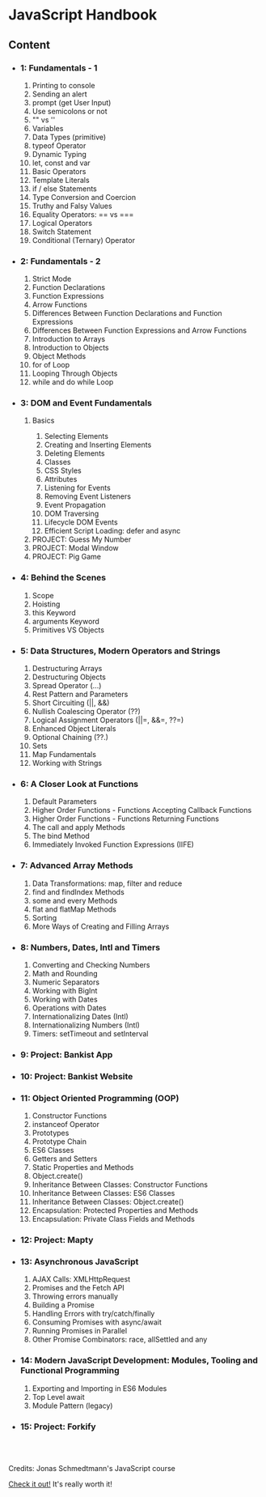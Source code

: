 <h1>JavaScript Handbook</h1>
<h2>Content</h2>
<ul>
    <li>
        <h3>1: Fundamentals - 1</h3>
        <ol>
            <li>Printing to console</li>
            <li>Sending an alert</li>
            <li>prompt (get User Input)</li>
            <li>Use semicolons or not</li>
            <li>"" vs ''</li>
            <li>Variables</li>
            <li>Data Types (primitive)</li>
            <li>typeof Operator</li>
            <li>Dynamic Typing</li>
            <li>let, const and var</li>
            <li>Basic Operators</li>
            <li>Template Literals</li>
            <li>if / else Statements</li>
            <li>Type Conversion and Coercion</li>
            <li>Truthy and Falsy Values</li>
            <li>Equality Operators: == vs ===</li>
            <li>Logical Operators</li>
            <li>Switch Statement</li>
            <li>Conditional (Ternary) Operator</li>
        </ol>
    </li>
    <li>
        <h3>2: Fundamentals - 2</h3>
        <ol>
            <li>Strict Mode</li>
            <li>Function Declarations</li>
            <li>Function Expressions</li>
            <li>Arrow Functions</li>
            <li>Differences Between Function Declarations and Function Expressions</li>
            <li>Differences Between Function Expressions and Arrow Functions</li>
            <li>Introduction to Arrays</li>
            <li>Introduction to Objects</li>
            <li>Object Methods</li>
            <li>for of Loop</li>
            <li>Looping Through Objects</li>
            <li>while and do while Loop</li>
        </ol>
    </li>
    <li>
        <h3>3: DOM and Event Fundamentals</h3>
        <ol>
            <li>
                <p>Basics</p>
                <ol>
                    <li>Selecting Elements</li>
                    <li>Creating and Inserting Elements</li>
                    <li>Deleting Elements</li>
                    <li>Classes</li>
                    <li>CSS Styles</li>
                    <li>Attributes</li>
                    <li>Listening for Events</li>
                    <li>Removing Event Listeners</li>
                    <li>Event Propagation</li>
                    <li>DOM Traversing</li>
                    <li>Lifecycle DOM Events</li>
                    <li>Efficient Script Loading: defer and async</li>
                </ol>
            </li>
            <li>PROJECT: Guess My Number</li>
            <li>PROJECT: Modal Window</li>
            <li>PROJECT: Pig Game</li>
        </ol>
    </li>
    <li>
        <h3>4: Behind the Scenes</h3>
        <ol>
            <li>Scope</li>
            <li>Hoisting</li>
            <li>this Keyword</li>
            <li>arguments Keyword</li>
            <li>Primitives VS Objects</li>
        </ol>
    </li>
    <li>
        <h3>5: Data Structures, Modern Operators and Strings</h3>
        <ol>
            <li>Destructuring Arrays</li>
            <li>Destructuring Objects</li>
            <li>Spread Operator (...)</li>
            <li>Rest Pattern and Parameters</li>
            <li>Short Circuiting (||, &&)</li>
            <li>Nullish Coalescing Operator (??)</li>
            <li>Logical Assignment Operators (||=, &&=, ??=)</li>
            <li>Enhanced Object Literals</li>
            <li>Optional Chaining (??.)</li>
            <li>Sets</li>
            <li>Map Fundamentals</li>
            <li>Working with Strings</li>
        </ol>
    </li>
    <li>
        <h3>6: A Closer Look at Functions</h3>
        <ol>
            <li>Default Parameters</li>
            <li>Higher Order Functions - Functions Accepting Callback Functions</li>
            <li>Higher Order Functions - Functions Returning Functions</li>
            <li>The call and apply Methods</li>
            <li>The bind Method</li>
            <li>Immediately Invoked Function Expressions (IIFE)</li>
        </ol>
    </li>
     <li>
        <h3>7: Advanced Array Methods</h3>
        <ol>
            <li>Data Transformations: map, filter and reduce</li>
            <li>find and findIndex Methods</li>
            <li>some and every Methods</li>
            <li>flat and flatMap Methods</li>
            <li>Sorting</li>
            <li>More Ways of Creating and Filling Arrays</li>
        </ol>
    </li>
     <li>
        <h3>8: Numbers, Dates, Intl and Timers</h3>
        <ol>
            <li>Converting and Checking Numbers</li>
            <li>Math and Rounding</li>
            <li>Numeric Separators</li>
            <li>Working with BigInt</li>
            <li>Working with Dates</li>
            <li>Operations with Dates</li>
            <li>Internationalizing Dates (Intl)</li>
            <li>Internationalizing Numbers (Intl)</li>
            <li>Timers: setTimeout and setInterval</li>
        </ol>
    </li>
    <li>
        <h3>9: Project: Bankist App</h3>
    </li>
    <li>
        <h3>10: Project: Bankist Website</h3>
    </li>
    <li>
        <h3>11: Object Oriented Programming (OOP)</h3>
        <ol>
            <li>Constructor Functions</li>
            <li>instanceof Operator</li>
            <li>Prototypes</li>
            <li>Prototype Chain</li>
            <li>ES6 Classes</li>
            <li>Getters and Setters</li>
            <li>Static Properties and Methods</li>
            <li>Object.create()</li>
            <li>Inheritance Between Classes: Constructor Functions</li>
            <li>Inheritance Between Classes: ES6 Classes</li>
            <li>Inheritance Between Classes: Object.create()</li>
            <li>Encapsulation: Protected Properties and Methods</li>
            <li>Encapsulation: Private Class Fields and Methods</li>
        </ol>
    </li>
    <li>
        <h3>12: Project: Mapty</h3>
    </li>
    <li>
        <h3>13: Asynchronous JavaScript</h3>
        <ol>
            <li>AJAX Calls: XMLHttpRequest</li>
            <li>Promises and the Fetch API</li>
            <li>Throwing errors manually</li>
            <li>Building a Promise</li>
            <li>Handling Errors with try/catch/finally</li>
            <li>Consuming Promises with async/await</li>
            <li>Running Promises in Parallel</li>
            <li>Other Promise Combinators: race, allSettled and any</li>
        </ol>
    </li>
    <li>
        <h3>14: Modern JavaScript Development: Modules, Tooling and Functional Programming</h3>
        <ol>
            <li>Exporting and Importing in ES6 Modules</li>
            <li>Top Level await</li>
            <li>Module Pattern (legacy)</li>
        </ol>
    </li>
     <li>
        <h3>15: Project: Forkify</h3>
    </li>
</ul>
<br>
<br>
<p>Credits: Jonas Schmedtmann's JavaScript course</p>

[Check it out!](https://www.udemy.com/course/the-complete-javascript-course/) It's really worth it!
